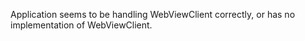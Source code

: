 Application seems to be handling WebViewClient correctly, or has no implementation of WebViewClient.